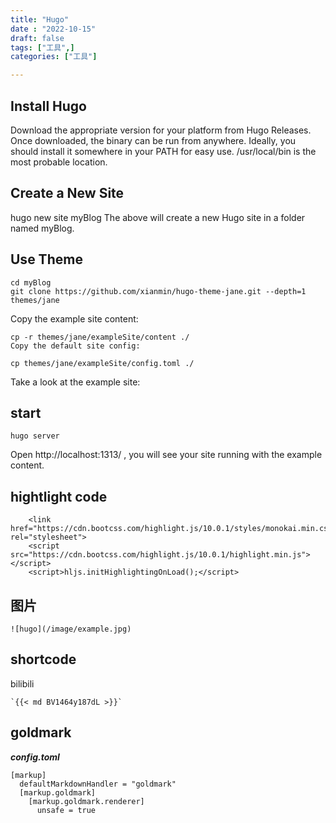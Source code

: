 ```yaml
---
title: "Hugo"
date : "2022-10-15"
draft: false
tags: ["工具",]
categories: ["工具"]

---
```


##  Install Hugo
Download the appropriate version for your platform from Hugo Releases. Once downloaded, the binary can be run from anywhere. Ideally, you should install it somewhere in your PATH for easy use. /usr/local/bin is the most probable location.

## Create a New Site
hugo new site myBlog
The above will create a new Hugo site in a folder named myBlog.
## Use Theme
```
cd myBlog
git clone https://github.com/xianmin/hugo-theme-jane.git --depth=1 themes/jane

```
Copy the example site content:
```
cp -r themes/jane/exampleSite/content ./
Copy the default site config:

cp themes/jane/exampleSite/config.toml ./

```
Take a look at the example site:
## start
```
hugo server
```
Open http://localhost:1313/ , you will see your site running with the example content.

## hightlight code

```
    <link href="https://cdn.bootcss.com/highlight.js/10.0.1/styles/monokai.min.css" rel="stylesheet">
    <script src="https://cdn.bootcss.com/highlight.js/10.0.1/highlight.min.js"></script>
    <script>hljs.initHighlightingOnLoad();</script>
```
## 图片

```
![hugo](/image/example.jpg)
```
## shortcode
 bilibili
```
`{{< md BV1464y187dL >}}`
```
## goldmark
***config.toml***
```
[markup]
  defaultMarkdownHandler = "goldmark"
  [markup.goldmark]
    [markup.goldmark.renderer]
      unsafe = true

```
